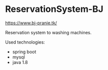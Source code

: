 # ReservationSystem-BJ
https://www.bj-pranie.tk/

Reservation system to washing machines.

Used technologies:
- spring boot
- mysql
- java 1.8